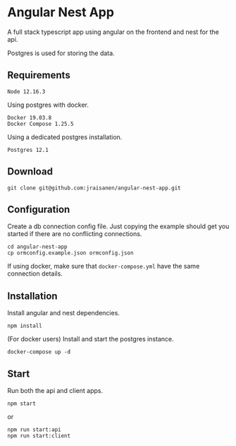 # Angular Nest App

A full stack typescript app using angular on the frontend and nest for the api.

Postgres is used for storing the data.

## Requirements

```
Node 12.16.3
```

Using postgres with docker.

```
Docker 19.03.8
Docker Compose 1.25.5
```

Using a dedicated postgres installation.

```
Postgres 12.1
```

## Download

```
git clone git@github.com:jraisanen/angular-nest-app.git
```

## Configuration

Create a db connection config file. Just copying the example should get you
started if there are no conflicting connections.

```
cd angular-nest-app
cp ormconfig.example.json ormconfig.json
```

If using docker, make sure that `docker-compose.yml` have the same connection
details.

## Installation

Install angular and nest dependencies.

```
npm install
```

(For docker users) Install and start the postgres instance.

```
docker-compose up -d
```

## Start

Run both the api and client apps.

```
npm start
```

or

```
npm run start:api
npm run start:client
```
